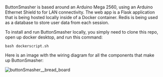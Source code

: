 ButtonSmasher is based around an Arduino Mega 2560, using an Arduino Ethernet Shield to for LAN connectivity.  The web app is a Flask application that is being hosted locally inside of a Docker container.  Redis is being used as a database to store user data from each session.

To install and run ButtonSmasher locally, you simply need to clone this repo, open up docker desktop, and run this command:

`bash dockerscript.sh`


Here is an image with the wiring diagram for all the components that make up ButtonSmasher:

![buttonSmasher__bread_board](https://github.com/MattyOBar/buttonSmasher/assets/101294899/29a5c2ed-ce73-4860-b1c9-0e203de73144)
